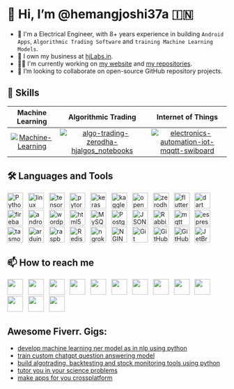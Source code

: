 # 👋 Hi, I’m @hemangjoshi37a 🇮🇳
- 🤵‍ I'm a Electrical Engineer, with 8+ years experience in building `Android Apps`, `Algorithmic Trading Software` and `training Machine Learning Models`.
- 💼 I own my business at [hjLabs.in](https://hjlabs.in).
- 👨‍💻 I'm currently working on [my website](https://hjlabs.in) and [my repositories](https://github.com/hemangjoshi37a?tab=repositories&q=&type=source&language=&sort=).
- 💞 I’m looking to collaborate on open-source GitHub repository projects.

## 👷 Skills
|Machine Learning|Algorithmic Trading|Internet of Things|
|:---:|:---:|:---:|
|[![Machine-Learning]( https://user-images.githubusercontent.com/12392345/217462050-bc4d553b-d0ca-48ee-b12c-06eb79b8290b.gif)](https://github.com/hemangjoshi37a/TelegramTradeMsgBacktestML)|[![algo-trading-zerodha-hjalgos_notebooks](https://user-images.githubusercontent.com/12392345/217462039-2d4f2854-850f-4ba6-aaff-d9c160a30268.gif)](https://github.com/hemangjoshi37a/hjAlgos_notebooks)|[![electronics-automation-iot-mqqtt-swiboard](https://user-images.githubusercontent.com/12392345/217461999-af99b303-7168-459f-a76c-e6797184e40f.gif)](https://github.com/hemangjoshi37a/SWiBoard)|

## 🛠 Languages and Tools
<img height="36" src="https://cdn.simpleicons.org/Python" title="Python"> &nbsp;
<img height="36" src="https://cdn.simpleicons.org/linux" title="linux"> &nbsp;
<img height="36" src="https://cdn.simpleicons.org/tensorflow" title="tensorflow"> &nbsp;
<img height="36" src="https://cdn.simpleicons.org/pytorch" title="pytorch"> &nbsp;
<img height="36" src="https://cdn.simpleicons.org/keras" title="keras"> &nbsp;
<img height="36" src="https://cdn.simpleicons.org/kaggle" title="kaggle"> &nbsp;
<img height="36" src="https://cdn.simpleicons.org/opencv" title="opencv"> &nbsp;
<img height="36" src="https://cdn.simpleicons.org/zerodha" title="zerodha"> &nbsp;
<img height="36" src="https://cdn.simpleicons.org/flutter" title="flutter"> &nbsp;
<img height="36" src="https://cdn.simpleicons.org/dart" title="dart"> &nbsp;
<img height="36" src="https://cdn.simpleicons.org/firebase" title="firebase"> &nbsp;
<img height="36" src="https://cdn.simpleicons.org/android" title="android"> &nbsp;
<img height="36" src="https://cdn.simpleicons.org/wordpress" title="wordpress"> &nbsp;
<img height="36" src="https://cdn.simpleicons.org/html5" title="html5"> &nbsp;
<img height="36" src="https://cdn.simpleicons.org/MySQL" title="MySQL"> &nbsp;
<img height="36" src="https://cdn.simpleicons.org/PostgreSQL" title="PostgreSQL"> &nbsp;
<img height="36" src="https://cdn.simpleicons.org/JSON" title="JSON"> &nbsp;
<img height="36" src="https://cdn.simpleicons.org/RabbitMQ" title="RabbitMQ"> &nbsp;
<img height="36" src="https://cdn.simpleicons.org/mqtt" title="mqtt"> &nbsp;
<img height="36" src="https://cdn.simpleicons.org/espressif" title="espressif"> &nbsp;
<img height="36" src="https://cdn.simpleicons.org/tasmota" title="tasmota"> &nbsp;
<img height="36" src="https://cdn.simpleicons.org/arduino" title="arduino"> &nbsp;
<img height="36" src="https://cdn.simpleicons.org/raspberrypi" title="raspberrypi"> &nbsp;
<img height="36" src="https://cdn.simpleicons.org/Redis" title="Redis"> &nbsp;
<img height="36" src="https://cdn.simpleicons.org/ngrok" title="ngrok"> &nbsp;
<img height="36" src="https://cdn.simpleicons.org/NGINX" title="NGINX"> &nbsp;
<img height="36" src="https://cdn.simpleicons.org/Git" title="Git"> &nbsp;
<img height="36" src="https://cdn.simpleicons.org/GitHub" title="GitHub"> &nbsp;
<img height="36" src="https://cdn.simpleicons.org/gitlab" title="GitHub"> &nbsp;
<img height="36" src="https://cdn.simpleicons.org/JetBrains" title="JetBrains"> &nbsp;


## 📫 How to reach me
[<img height="36" src="https://cdn.simpleicons.org/similarweb"/>](https://hjlabs.in/) &nbsp;
[<img height="36" src="https://cdn.simpleicons.org/WhatsApp"/>](https://wa.me/917016525813) &nbsp;
[<img height="36" src="https://cdn.simpleicons.org/telegram"/>](https://t.me/hjlabs) &nbsp;
[<img height="36" src="https://cdn.simpleicons.org/Gmail"/>](mailto:hemangjoshi37a@gmail.com) &nbsp;
[<img height="36" src="https://cdn.simpleicons.org/LinkedIn"/>](https://www.linkedin.com/in/hemang-joshi-046746aa) &nbsp;
[<img height="36" src="https://cdn.simpleicons.org/facebook"/>](https://www.facebook.com/hemangjoshi37) &nbsp;
[<img height="36" src="https://cdn.simpleicons.org/Twitter"/>](https://twitter.com/HemangJ81509525) &nbsp;
[<img height="36" src="https://cdn.simpleicons.org/tumblr"/>](https://www.tumblr.com/blog/hemangjoshi37a-blog) &nbsp;
[<img height="36" src="https://cdn.simpleicons.org/StackOverflow"/>](https://stackoverflow.com/users/8090050/hemang-joshi) &nbsp;
[<img height="36" src="https://cdn.simpleicons.org/Instagram"/>](https://www.instagram.com/hemangjoshi37) &nbsp;
[<img height="36" src="https://cdn.simpleicons.org/Pinterest"/>](https://in.pinterest.com/hemangjoshi37a) &nbsp;
[<img height="36" src="https://cdn.simpleicons.org/Blogger"/>](http://hemangjoshi.blogspot.com) &nbsp;
[<img height="36" src="https://cdn.simpleicons.org/gitlab"/>](https://gitlab.com/hemangjoshi37a) &nbsp;

## Awesome Fiverr. Gigs:
- [develop machine learning ner model as in nlp using python](https://www.fiverr.com/share/9YNabx)
- [train custom chatgpt question answering model](https://www.fiverr.com/share/rwx6r7)
- [build algotrading, backtesting and stock monitoring tools using python](https://www.fiverr.com/share/A7Y14q)
- [tutor you in your science problems](https://www.fiverr.com/share/zPzmlz)
- [make apps for you crossplatform	](https://www.fiverr.com/share/BGw12l)
